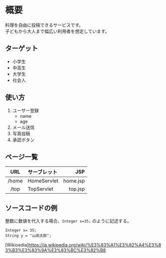 # 概要
料理を自由に投稿できるサービスです。  
子どもから大人まで幅広い利用者を想定しています。

## ターゲット
- 小学生
- 中高生
- 大学生
- 社会人

## 使い方
1. ユーザー登録
    - name
    - age
1. メール送信
1. 写真投稿
1. 承認ボタン

## ページ一覧
| URL | サーブレット|  JSP    |
|:-----:|:-------------|---------:|
|/home| HomeServlet | home.jsp|
|/top | TopServlet  | top.jsp |

## ソースコードの例
整数に数値を代入する場合、`Integer
x=35;` のように記述する。

```java;
Integer x= 35;
String y = "山田太郎";
```

[Wikioedia]https://ja.wikipedia.org/wiki/%E3%83%A1%E3%82%A4%E3%83%B3%E3%83%9A%E3%83%BC%E3%82%B8
